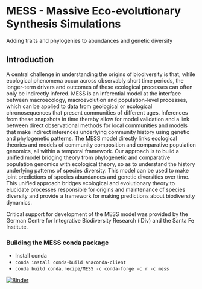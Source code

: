 # MESS - Massive Eco-evolutionary Synthesis Simulations

Adding traits and phylogenies to abundances and genetic diversity

## Introduction
A central challenge in understanding the origins of biodiversity is that, while ecological phenomena occur across observably short time periods, the longer-term drivers and outcomes of these ecological processes can often only be indirectly infered. MESS is an inferential model at the interface between macroecology, macroevolution and population-level processes, which can be applied to data from geological or ecological chronosequences that present communities of different ages. Inferences from these snapshots in time thereby allow for model validation and a link between direct observational methods for local communities and models that make indirect inferences underlying community history using genetic and phylogenetic patterns. The MESS model directly links ecological theories and models of community composition and comparative population genomics, all within a temporal framework. Our approach is to build a unified model bridging theory from phylogenetic and comparative population genomics with ecological theory, so as to understand the history underlying patterns of species diversity. This model can be used to make joint predictions of species abundances and genetic diversities over time. This unified approach bridges ecological and evolutionary theory to elucidate processes responsible for origins and maintenance of species diversity and provide a framework for making predictions about biodiversity dynamics.

Critical support for development of the MESS model was provided by the German Centre for Integrative Biodiversity Research (iDiv) and the Santa Fe Institute.

### Building the MESS conda package
* Install conda
* `conda install conda-build anaconda-client`
* `conda build conda.recipe/MESS -c conda-forge -c r -c mess`


[![Binder](https://mybinder.org/badge_logo.svg)](https://mybinder.org/v2/gh/messDiv/MESS/master)
